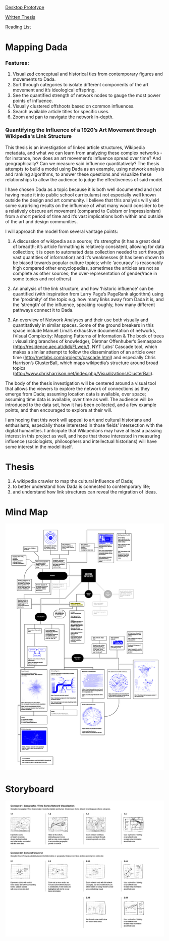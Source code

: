 [Desktop Prototype](/visualization/prototypes-r3.pdf)

[Written Thesis](/writing/writtenThesis.md)

[Reading List](/writing/readingList.md)

# Mapping Dada

### Features:
1. Visualized conceptual and historical ties from contemporary figures and movements to Dada.
2. Sort through categories to isolate different components of the art movement and it’s ideological offspring.
3. See the quantified strength of network nodes to gauge the most power points of influence.
4. Visually clustered offshoots based on common influences.
5. Search available article titles for specific uses.
6. Zoom and pan to navigate the network in-depth.


### Quantifying the Influence of a 1920’s Art Movement through Wikipedia's Link Structure

This thesis is an investigation of linked article structures, Wikipedia metadata, and what we can learn from analyzing these complex networks - for instance, how does an art movement’s influence spread over time? And geographically? Can we measure said influence quantitatively? The thesis attempts to build a model using Dada as an example, using network analysis and ranking algorithms, to answer these questions and visualize these relationships to allow the audience to judge the effectiveness of said model.

I have chosen Dada as a topic because it is both well documented and (not having made it into public school curriculums) not especially well known outside the design and art community. I believe that this analysis will yield some surprising results on the influence of what many would consider to be a relatively obscure art movement (compared to Cubism or Impressionism) from a short period of time and it’s vast implications both within and outside of the art and design communities.

I will approach the model from several vantage points:

1) A discussion of wikipedia as a source; it’s strengths (it has a great deal of breadth; it’s article formatting is relatively consistent, allowing for data collection; it is open to automated data collection needed to sort through vast quantities of information) and it’s weaknesses (it has been shown to be biased towards popular culture topics; while ‘accuracy’ is reasonably high compared other encyclopedias, sometimes the articles are not as complete as other sources; the over-representation of gender/race in some topics and not others)

2) An analysis of the link structure, and how ‘historic influence’ can be quantified (with inspiration from Larry Page’s PageRank algorithm) using the ‘proximity’ of the topic e.g. how many links away from Dada it is, and the ‘strength’ of the influence, speaking roughly, how many different pathways connect it to Dada.

3) An overview of Network Analyses and their use both visually and quantitatively in similar spaces. Some of the ground breakers in this space include Manuel Lima’s exhaustive documentation of networks, (Visual Complexity: Mapping Patterns of Information & The book of trees : visualizing branches of knowledge), Dietmar Offenhuber’s Semaspace (http://residence.aec.at/didi/FLweb/), NYT Labs’ Cascade tool, which makes a similar attempt to follow the dissemination of an article over time (http://nytlabs.com/projects/cascade.html)  and especially Chris Harrison’s ClusterBall, which maps wikipedia’s structure around broad topics (http://www.chrisharrison.net/index.php/Visualizations/ClusterBall).

The body of the thesis investigation will be centered around a visual tool that allows the viewers to explore the network of connections as they emerge from Dada; assuming location data is available, over space; assuming time data is available, over time as well. The audience will be introduced to the data set, how it has been collected, and a few example points, and then encouraged to explore at their will.

I am hoping that this work will appeal to art and cultural historians and enthusiasts, especially those interested in those fields’ intersection with the digital humanities. I anticipate that Wikipedians may have at least a passing interest in this project as well, and hope that those interested in measuring influence (sociologists, philosophers and intellectual historians) will have some interest in the model itself.


# Thesis

1. A wikipedia crawler to map the cultural influence of Dada;
2. to better understand how Dada is connected to contemporary life;
3. and understand how link structures can reveal the migration of ideas.

# Mind Map

![](writing/mindMapV1.jpg)

# Storyboard

![](writing/storyboard-v1.jpg)
